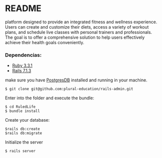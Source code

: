 # README

platform designed to provide an integrated fitness and wellness experience. Users can create and customize their diets, access a variety of workout plans, and schedule live classes with personal trainers and professionals. The goal is to offer a comprehensive solution to help users effectively achieve their health goals conveniently.


### Dependencias:

- [Ruby 3.3.1](https://www.ruby-lang.org/en/news/2024/04/23/ruby-3-3-1-released/)
- [Rails 7.1.3](https://rubyonrails.org)

make sure you have [PostgresDB](https://www.postgresql.org/download/) installed and running in your machine.

```
$ git clone git@github.com:plural-education/rails-admin.git
```

Enter into the folder and execute the bundle:

```
$ cd RuledLife
$ bundle install
```

Create your database:

```
$rails db:create
$rails db:migrate 
```

Initialize the server
```
$ rails server
```

